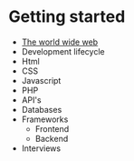 # Getting started

- [The world wide web](the-world-wide-web.md)
- Development lifecycle
- Html
- CSS
- Javascript
- PHP
- API's
- Databases
- Frameworks
	- Frontend
	- Backend
- Interviews